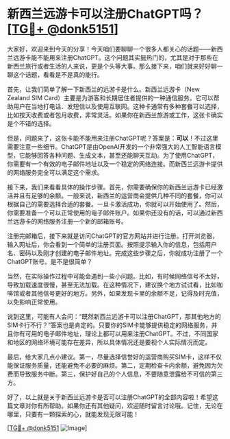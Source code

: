# 新西兰远游卡可以注册ChatGPT吗？[[TG💪+ @donk5151](https://t.me/s/donk5151)]

大家好，欢迎来到今天的分享！今天咱们要聊聊一个很多人都关心的话题——新西兰远游卡能不能用来注册ChatGPT。这个问题其实挺热门的，尤其是对于那些在新西兰旅行或者生活的人来说，更是个头等大事。那么接下来，咱们就来好好聊一聊这个话题，看看是不是真的能行。

首先，让我们简单了解一下新西兰的远游卡是什么。新西兰远游卡（New Zealand SIM Card）主要是为游客和长期居住者提供的一种通信服务。它可以帮助用户在当地打电话、发短信以及使用互联网。这种卡通常有多种套餐可以选择，比如按天收费或者包月收费，非常灵活。如果你在新西兰旅游或工作，这张卡确实是个不错的选择。

但是，问题来了，这张卡能不能用来注册ChatGPT呢？答案是：**可以**！不过这里需要注意一些细节。ChatGPT是由OpenAI开发的一个非常强大的人工智能语言模型，它能够回答各种问题、生成文本，甚至还能聊天互动。为了使用ChatGPT，你需要有一个有效的电子邮件地址以及一个稳定的网络连接。而新西兰远游卡提供的网络服务完全可以满足这个需求。

接下来，我们来看看具体的操作步骤。首先，你需要确保你的新西兰远游卡已经激活并且有足够的余额。一般来说，新西兰的运营商会提供几种不同的套餐，你可以根据自己的需要选择合适的套餐。一旦卡激活成功，你就可以开始使用了。然后，你需要准备一个可以正常使用的电子邮件账户。如果你还没有的话，可以通过新西兰远游卡的网络服务注册一个新的邮箱账号。

注册完邮箱后，接下来就是访问ChatGPT的官方网站并进行注册。打开浏览器，输入网址后，你会看到一个简单的注册页面。按照提示输入你的信息，包括用户名、密码以及刚才创建的电子邮件地址。完成这些步骤之后，你就成功注册了一个ChatGPT账号。是不是很简单？

当然，在实际操作过程中可能会遇到一些小问题。比如，有时候网络信号不太好，导致加载速度很慢，甚至无法加载。在这种情况下，建议换个地方试试看，比如咖啡馆或者其他信号更好的地方。另外，如果发现卡里的余额不足，记得及时充值，以免影响正常使用。

说到这里，可能有人会问：“既然新西兰远游卡可以注册ChatGPT，那其他地方的SIM卡行不行？”答案也是肯定的。只要你的SIM卡能够提供稳定的网络服务，并且你有可用的电子邮件地址，理论上都可以用来注册ChatGPT。不过，不同国家和地区的网络环境可能存在差异，所以具体情况还是要视个人实际情况而定。

最后，给大家几点小建议。第一，尽量选择信誉好的运营商购买SIM卡，这样不仅能保证服务质量，还能避免不必要的麻烦。第二，定期检查卡内余额，避免因为欠费而导致服务中断。第三，保护好自己的个人信息，不要随意泄露给不可信的第三方。

好了，以上就是关于新西兰远游卡是否可以注册ChatGPT的全部内容啦！希望这篇文章对你有所帮助。如果你还有其他疑问，欢迎随时留言讨论哦。记住，无论在哪里，只要有一颗探索的心，就能发现无限可能！

[[TG💪+ @donk5151](https://t.me/s/donk5151) ![Image](https://i.postimg.cc/rwNCRYN7/Snipaste-2025-04-30-17-27-05.png)]